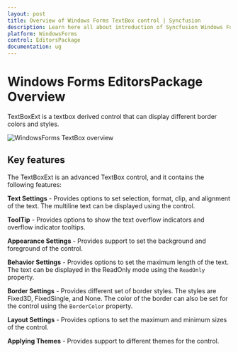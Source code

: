 ```yaml
---
layout: post
title: Overview of Windows Forms TextBox control | Syncfusion
description: Learn here all about introduction of Syncfusion Windows Forms EditorsPackage control, its elements and more details.
platform: WindowsForms
control: EditorsPackage
documentation: ug
---
```


# Windows Forms EditorsPackage Overview

TextBoxExt is a textbox derived control that can display different border colors and styles.

![WindowsForms TextBox overview](textboxext_images/windowsforms-textbox-overview.png)

## Key features

The TextBoxExt is an advanced TextBox control, and it contains the following features:

**Text Settings** - Provides options to set selection, format, clip, and alignment of the text. The multiline text can be displayed using the control.

**ToolTip** - Provides options to show the text overflow indicators and overflow indicator tooltips.

**Appearance Settings** - Provides support to set the background and foreground of the control.

**Behavior Settings** - Provides options to set the maximum length of the text. The text can be displayed in the ReadOnly mode using the `ReadOnly` property.

**Border Settings** - Provides different set of border styles. The styles are Fixed3D, FixedSingle, and None. The color of the border can also be set for the control using the `BorderColor` property.

**Layout Settings** - Provides options to set the maximum and minimum sizes of the control.

**Applying Themes** - Provides support to different themes for the control.
